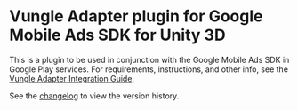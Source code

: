 # Vungle Adapter plugin for Google Mobile Ads SDK for Unity 3D

This is a plugin to be used in conjunction with the Google Mobile Ads SDK in
Google Play services. For requirements, instructions, and other info, see the
[Vungle Adapter Integration Guide](https://developers.google.com/admob/unity/mediation/vungle).

See the [changelog](https://developers.google.com/admob/unity/mediation/vungle#vungle-unity-mediation-plugin-changelog)
to view the version history.
